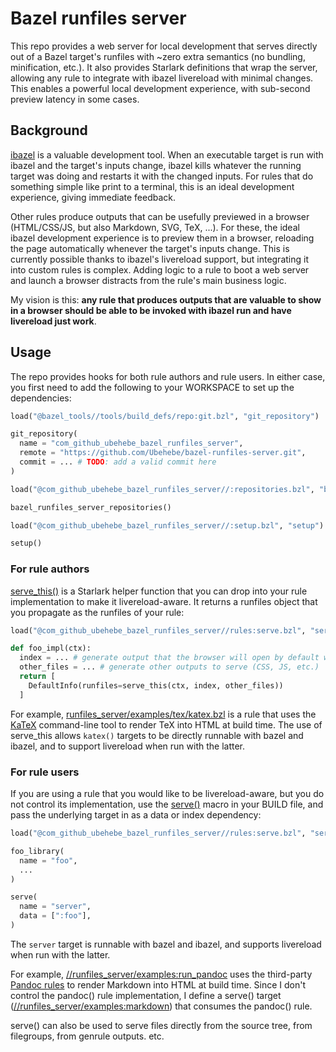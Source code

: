 # Bazel runfiles server

This repo provides a web server for local development that serves directly out of a Bazel target's
runfiles with ~zero extra semantics (no bundling, minification, etc.). It also provides Starlark
definitions that wrap the server, allowing any rule to integrate with ibazel livereload with minimal
changes. This enables a powerful local development experience, with sub-second preview latency in
some cases.

## Background

[ibazel](https://github.com/bazelbuild/bazel-watcher) is a valuable development tool. When an executable target is run with ibazel and the target's
inputs change, ibazel kills whatever the running target was doing and restarts it with the changed
inputs. For rules that do something simple like print to a terminal, this is an ideal development
experience, giving immediate feedback.

Other rules produce outputs that can be usefully previewed in a browser (HTML/CSS/JS, but also
Markdown, SVG, TeX, ...). For these, the ideal ibazel development experience is to preview them in
a browser, reloading the page automatically whenever the target's inputs change. This is currently
possible thanks to ibazel's livereload support, but integrating it into custom rules is complex.
Adding logic to a rule to boot a web server and launch a browser distracts from the rule's main
business logic.

My vision is this: **any rule that produces outputs that are valuable to show in a browser should be
able to be invoked with ibazel run and have livereload just work**.

## Usage

The repo provides hooks for both rule authors and rule users. In either case, you first need to add
the following to your WORKSPACE to set up the dependencies:

```py
load("@bazel_tools//tools/build_defs/repo:git.bzl", "git_repository")

git_repository(
  name = "com_github_ubehebe_bazel_runfiles_server",
  remote = "https://github.com/Ubehebe/bazel-runfiles-server.git",
  commit = ... # TODO: add a valid commit here
)

load("@com_github_ubehebe_bazel_runfiles_server//:repositories.bzl", "bazel_runfiles_server_repositories")

bazel_runfiles_server_repositories()

load("@com_github_ubehebe_bazel_runfiles_server//:setup.bzl", "setup")

setup()
```

### For rule authors

[serve_this()](rules/serve.bzl#L45) is a Starlark helper function that you can drop into your rule
implementation to make it livereload-aware. It returns a runfiles object that you propagate as the
runfiles of your rule:

```py
load("@com_github_ubehebe_bazel_runfiles_server//rules:serve.bzl", "serve_this")

def foo_impl(ctx):
  index = ... # generate output that the browser will open by default when this target is bazel run
  other_files = ... # generate other outputs to serve (CSS, JS, etc.)
  return [
    DefaultInfo(runfiles=serve_this(ctx, index, other_files))
  ]
```

For example, [runfiles_server/examples/tex/katex.bzl](runfiles_server.examples/tex/katex.bzl) is a
rule that uses the [KaTeX](https://katex.org) command-line tool to render TeX into HTML at build
time. The use of serve_this allows `katex()` targets to be directly runnable with bazel and ibazel,
and to support livereload when run with the latter.

### For rule users

If you are using a rule that you would like to be livereload-aware, but you do not control its
implementation, use the [serve()](rules/serve.bzl#L30) macro in your BUILD file, and pass the
underlying target in as a data or index dependency:

```py
load("@com_github_ubehebe_bazel_runfiles_server//rules:serve.bzl", "serve")

foo_library(
  name = "foo",
  ...
)

serve(
  name = "server",
  data = [":foo"],
)
```

The `server` target is runnable with bazel and ibazel, and supports livereload when run with the
latter.

For example, [//runfiles_server/examples:run_pandoc](runfiles_server/examples/BUILD#L19) uses the
third-party [Pandoc rules](https://github.com/ProdriveTechnologies/bazel-pandoc) to render Markdown
into HTML at build time. Since I don't control the pandoc() rule implementation, I define a serve()
target ([//runfiles_server/examples:markdown](runfiles_server/examples/BUILD#L26)) that consumes the
pandoc() rule.

serve() can also be used to serve files directly from the source tree, from filegroups, from genrule
outputs. etc.